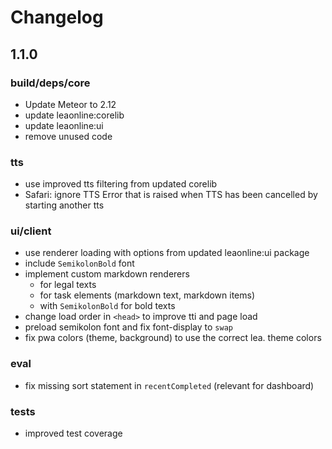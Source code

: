 # Changelog

## 1.1.0

### build/deps/core

- Update Meteor to 2.12
- update leaonline:corelib
- update leaonline:ui
- remove unused code

### tts

- use improved tts filtering from updated corelib
- Safari: ignore TTS Error that is raised when TTS has been cancelled by starting another tts

### ui/client

- use renderer loading with options from updated leaonline:ui package
- include `SemikolonBold` font
- implement custom markdown renderers
  - for legal texts
  - for task elements (markdown text, markdown items)
  - with `SemikolonBold` for bold texts
- change load order in `<head>` to improve tti and page load
- preload semikolon font and fix font-display to `swap`
- fix pwa colors (theme, background) to use the correct lea. theme colors

### eval

- fix missing sort statement in `recentCompleted` (relevant for dashboard)

### tests

- improved test coverage
